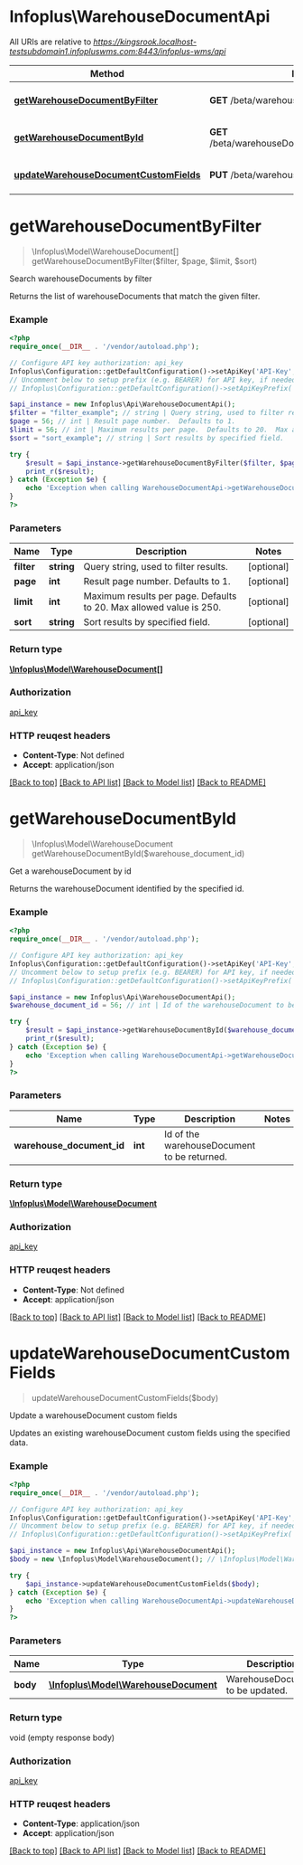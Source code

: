 # Infoplus\WarehouseDocumentApi

All URIs are relative to *https://kingsrook.localhost-testsubdomain1.infopluswms.com:8443/infoplus-wms/api*

Method | HTTP request | Description
------------- | ------------- | -------------
[**getWarehouseDocumentByFilter**](WarehouseDocumentApi.md#getWarehouseDocumentByFilter) | **GET** /beta/warehouseDocument/search | Search warehouseDocuments by filter
[**getWarehouseDocumentById**](WarehouseDocumentApi.md#getWarehouseDocumentById) | **GET** /beta/warehouseDocument/{warehouseDocumentId} | Get a warehouseDocument by id
[**updateWarehouseDocumentCustomFields**](WarehouseDocumentApi.md#updateWarehouseDocumentCustomFields) | **PUT** /beta/warehouseDocument/customFields | Update a warehouseDocument custom fields


# **getWarehouseDocumentByFilter**
> \Infoplus\Model\WarehouseDocument[] getWarehouseDocumentByFilter($filter, $page, $limit, $sort)

Search warehouseDocuments by filter

Returns the list of warehouseDocuments that match the given filter.

### Example 
```php
<?php
require_once(__DIR__ . '/vendor/autoload.php');

// Configure API key authorization: api_key
Infoplus\Configuration::getDefaultConfiguration()->setApiKey('API-Key', 'YOUR_API_KEY');
// Uncomment below to setup prefix (e.g. BEARER) for API key, if needed
// Infoplus\Configuration::getDefaultConfiguration()->setApiKeyPrefix('API-Key', 'BEARER');

$api_instance = new Infoplus\Api\WarehouseDocumentApi();
$filter = "filter_example"; // string | Query string, used to filter results.
$page = 56; // int | Result page number.  Defaults to 1.
$limit = 56; // int | Maximum results per page.  Defaults to 20.  Max allowed value is 250.
$sort = "sort_example"; // string | Sort results by specified field.

try { 
    $result = $api_instance->getWarehouseDocumentByFilter($filter, $page, $limit, $sort);
    print_r($result);
} catch (Exception $e) {
    echo 'Exception when calling WarehouseDocumentApi->getWarehouseDocumentByFilter: ', $e->getMessage(), "\n";
}
?>
```

### Parameters

Name | Type | Description  | Notes
------------- | ------------- | ------------- | -------------
 **filter** | **string**| Query string, used to filter results. | [optional] 
 **page** | **int**| Result page number.  Defaults to 1. | [optional] 
 **limit** | **int**| Maximum results per page.  Defaults to 20.  Max allowed value is 250. | [optional] 
 **sort** | **string**| Sort results by specified field. | [optional] 

### Return type

[**\Infoplus\Model\WarehouseDocument[]**](WarehouseDocument.md)

### Authorization

[api_key](../README.md#api_key)

### HTTP reuqest headers

 - **Content-Type**: Not defined
 - **Accept**: application/json

[[Back to top]](#) [[Back to API list]](../README.md#documentation-for-api-endpoints) [[Back to Model list]](../README.md#documentation-for-models) [[Back to README]](../README.md)

# **getWarehouseDocumentById**
> \Infoplus\Model\WarehouseDocument getWarehouseDocumentById($warehouse_document_id)

Get a warehouseDocument by id

Returns the warehouseDocument identified by the specified id.

### Example 
```php
<?php
require_once(__DIR__ . '/vendor/autoload.php');

// Configure API key authorization: api_key
Infoplus\Configuration::getDefaultConfiguration()->setApiKey('API-Key', 'YOUR_API_KEY');
// Uncomment below to setup prefix (e.g. BEARER) for API key, if needed
// Infoplus\Configuration::getDefaultConfiguration()->setApiKeyPrefix('API-Key', 'BEARER');

$api_instance = new Infoplus\Api\WarehouseDocumentApi();
$warehouse_document_id = 56; // int | Id of the warehouseDocument to be returned.

try { 
    $result = $api_instance->getWarehouseDocumentById($warehouse_document_id);
    print_r($result);
} catch (Exception $e) {
    echo 'Exception when calling WarehouseDocumentApi->getWarehouseDocumentById: ', $e->getMessage(), "\n";
}
?>
```

### Parameters

Name | Type | Description  | Notes
------------- | ------------- | ------------- | -------------
 **warehouse_document_id** | **int**| Id of the warehouseDocument to be returned. | 

### Return type

[**\Infoplus\Model\WarehouseDocument**](WarehouseDocument.md)

### Authorization

[api_key](../README.md#api_key)

### HTTP reuqest headers

 - **Content-Type**: Not defined
 - **Accept**: application/json

[[Back to top]](#) [[Back to API list]](../README.md#documentation-for-api-endpoints) [[Back to Model list]](../README.md#documentation-for-models) [[Back to README]](../README.md)

# **updateWarehouseDocumentCustomFields**
> updateWarehouseDocumentCustomFields($body)

Update a warehouseDocument custom fields

Updates an existing warehouseDocument custom fields using the specified data.

### Example 
```php
<?php
require_once(__DIR__ . '/vendor/autoload.php');

// Configure API key authorization: api_key
Infoplus\Configuration::getDefaultConfiguration()->setApiKey('API-Key', 'YOUR_API_KEY');
// Uncomment below to setup prefix (e.g. BEARER) for API key, if needed
// Infoplus\Configuration::getDefaultConfiguration()->setApiKeyPrefix('API-Key', 'BEARER');

$api_instance = new Infoplus\Api\WarehouseDocumentApi();
$body = new \Infoplus\Model\WarehouseDocument(); // \Infoplus\Model\WarehouseDocument | WarehouseDocument to be updated.

try { 
    $api_instance->updateWarehouseDocumentCustomFields($body);
} catch (Exception $e) {
    echo 'Exception when calling WarehouseDocumentApi->updateWarehouseDocumentCustomFields: ', $e->getMessage(), "\n";
}
?>
```

### Parameters

Name | Type | Description  | Notes
------------- | ------------- | ------------- | -------------
 **body** | [**\Infoplus\Model\WarehouseDocument**](\Infoplus\Model\WarehouseDocument.md)| WarehouseDocument to be updated. | 

### Return type

void (empty response body)

### Authorization

[api_key](../README.md#api_key)

### HTTP reuqest headers

 - **Content-Type**: application/json
 - **Accept**: application/json

[[Back to top]](#) [[Back to API list]](../README.md#documentation-for-api-endpoints) [[Back to Model list]](../README.md#documentation-for-models) [[Back to README]](../README.md)


